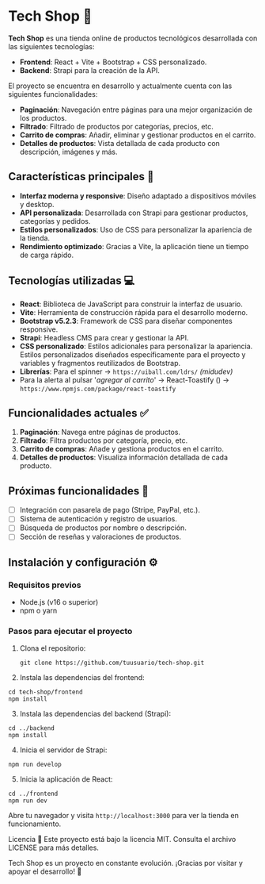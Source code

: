 # Tech Shop 🛒

**Tech Shop** es una tienda online de productos tecnológicos desarrollada con las siguientes tecnologías:

- **Frontend**: React + Vite + Bootstrap + CSS personalizado.
- **Backend**: Strapi para la creación de la API.

El proyecto se encuentra en desarrollo y actualmente cuenta con las siguientes funcionalidades:

- **Paginación**: Navegación entre páginas para una mejor organización de los productos.
- **Filtrado**: Filtrado de productos por categorías, precios, etc.
- **Carrito de compras**: Añadir, eliminar y gestionar productos en el carrito.
- **Detalles de productos**: Vista detallada de cada producto con descripción, imágenes y más.

## Características principales 🚀

- **Interfaz moderna y responsive**: Diseño adaptado a dispositivos móviles y desktop.
- **API personalizada**: Desarrollada con Strapi para gestionar productos, categorías y pedidos.
- **Estilos personalizados**: Uso de CSS para personalizar la apariencia de la tienda.
- **Rendimiento optimizado**: Gracias a Vite, la aplicación tiene un tiempo de carga rápido.

## Tecnologías utilizadas 💻

- **React**: Biblioteca de JavaScript para construir la interfaz de usuario.
- **Vite**: Herramienta de construcción rápida para el desarrollo moderno.
- **Bootstrap v5.2.3**: Framework de CSS para diseñar componentes responsive. 
- **Strapi**: Headless CMS para crear y gestionar la API.
- **CSS personalizado**: Estilos adicionales para personalizar la apariencia. Estilos personalizados diseñados específicamente para el proyecto y variables y fragmentos reutilizados de Bootstrap.
- **Librerías**: Para el spinner -> `https://uiball.com/ldrs/` *(midudev)*
- Para la alerta al pulsar '*agregar al carrito*' -> React-Toastify () -> `https://www.npmjs.com/package/react-toastify`
  
## Funcionalidades actuales ✅

1. **Paginación**: Navega entre páginas de productos.
2. **Filtrado**: Filtra productos por categoría, precio, etc.
3. **Carrito de compras**: Añade y gestiona productos en el carrito.
4. **Detalles de productos**: Visualiza información detallada de cada producto.

## Próximas funcionalidades 📅

- [ ] Integración con pasarela de pago (Stripe, PayPal, etc.).
- [ ] Sistema de autenticación y registro de usuarios.
- [ ] Búsqueda de productos por nombre o descripción.
- [ ] Sección de reseñas y valoraciones de productos.

## Instalación y configuración ⚙️

### Requisitos previos

- Node.js (v16 o superior)
- npm o yarn

### Pasos para ejecutar el proyecto

1. Clona el repositorio:
   ```
   git clone https://github.com/tuusuario/tech-shop.git
   ```
   
2. Instala las dependencias del frontend:


```
cd tech-shop/frontend
npm install
```

3. Instala las dependencias del backend (Strapi):

```
cd ../backend
npm install
```

4. Inicia el servidor de Strapi:
```
npm run develop
```

5. Inicia la aplicación de React:

```
cd ../frontend
npm run dev
```

Abre tu navegador y visita `http://localhost:3000` para ver la tienda en funcionamiento.


Licencia 📄
Este proyecto está bajo la licencia MIT. Consulta el archivo LICENSE para más detalles.

Tech Shop es un proyecto en constante evolución. ¡Gracias por visitar y apoyar el desarrollo! 🚀

